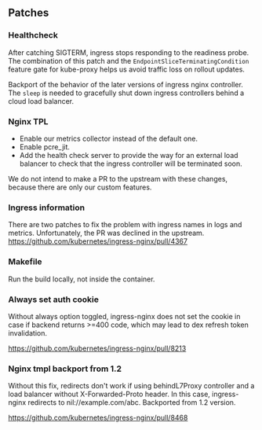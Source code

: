 ## Patches

### Healthcheck

After catching SIGTERM, ingress stops responding to the readiness probe.
The combination of this patch and the `EndpointSliceTerminatingCondition` feature gate for kube-proxy helps us avoid
traffic loss on rollout updates.

Backport of the behavior of the later versions of ingress nginx controller.
The `sleep` is needed to gracefully shut down ingress controllers behind a cloud load balancer.

### Nginx TPL

* Enable our metrics collector instead of the default one.
* Enable pcre_jit.
* Add the health check server to provide the way for an external load balancer to check that the ingress controller will be terminated soon.

We do not intend to make a PR to the upstream with these changes, because there are only our custom features.

### Ingress information

There are two patches to fix the problem with ingress names in logs and metrics.
Unfortunately, the PR was declined in the upstream.
https://github.com/kubernetes/ingress-nginx/pull/4367

### Makefile

Run the build locally, not inside the container.

### Always set auth cookie

Without always option toggled, ingress-nginx does not set the cookie in case if backend returns >=400 code, which may lead to dex refresh token invalidation.

https://github.com/kubernetes/ingress-nginx/pull/8213

### Nginx tmpl backport from 1.2

Without this fix, redirects don't work if using behindL7Proxy controller and a load balancer without X-Forwarded-Proto header. In this case, ingress-nginx redirects to nil://example.com/abc.
Backported from 1.2 version.

https://github.com/kubernetes/ingress-nginx/pull/8468
